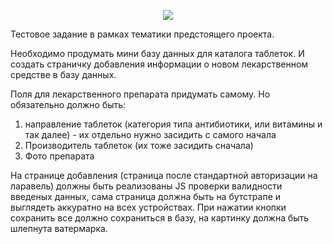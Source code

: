 <p align="center"><img src="https://laravel.com/assets/img/components/logo-laravel.svg"></p>

Тестовое задание в рамках тематики предстоящего проекта. 

Необходимо продумать мини базу данных для каталога таблеток. И создать страничку добавления информации о новом лекарственном средстве в базу данных. 

Поля для лекарственного препарата придумать самому. Но обязательно должно быть:
1. направление таблеток (категория типа антибиотики, или витамины и так далее) - их отдельно нужно засидить с самого начала
2. Производитель таблеток (их тоже засидить сначала)
3. Фото препарата 

На странице добавления (страница после стандартной авторизации на ларавель) должны быть реализованы JS проверки валидности введеныx данных, сама страница должна быть на бутстрапе и выглядеть аккуратно на всех устройствах. При нажатии кнопки сохранить все должно сохраниться в базу, на картинку должна быть шлепнута ватермарка.


